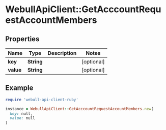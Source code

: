 # WebullApiClient::GetAcccountRequestAccountMembers

## Properties

| Name | Type | Description | Notes |
| ---- | ---- | ----------- | ----- |
| **key** | **String** |  | [optional] |
| **value** | **String** |  | [optional] |

## Example

```ruby
require 'webull-api-client-ruby'

instance = WebullApiClient::GetAcccountRequestAccountMembers.new(
  key: null,
  value: null
)
```

